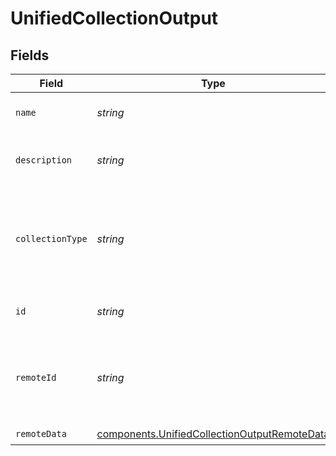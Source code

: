 # UnifiedCollectionOutput


## Fields

| Field                                                                                                        | Type                                                                                                         | Required                                                                                                     | Description                                                                                                  |
| ------------------------------------------------------------------------------------------------------------ | ------------------------------------------------------------------------------------------------------------ | ------------------------------------------------------------------------------------------------------------ | ------------------------------------------------------------------------------------------------------------ |
| `name`                                                                                                       | *string*                                                                                                     | :heavy_check_mark:                                                                                           | The name of the collection                                                                                   |
| `description`                                                                                                | *string*                                                                                                     | :heavy_minus_sign:                                                                                           | The description of the collection                                                                            |
| `collectionType`                                                                                             | *string*                                                                                                     | :heavy_minus_sign:                                                                                           | The type of the collection. Authorized values are either PROJECT or LIST                                     |
| `id`                                                                                                         | *string*                                                                                                     | :heavy_minus_sign:                                                                                           | The uuid of the collection                                                                                   |
| `remoteId`                                                                                                   | *string*                                                                                                     | :heavy_minus_sign:                                                                                           | The id of the collection in the context of the 3rd Party                                                     |
| `remoteData`                                                                                                 | [components.UnifiedCollectionOutputRemoteData](../../models/components/unifiedcollectionoutputremotedata.md) | :heavy_check_mark:                                                                                           | N/A                                                                                                          |
